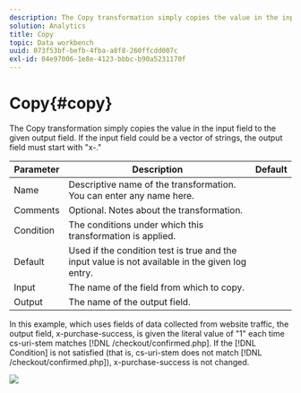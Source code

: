 ```yaml
---
description: The Copy transformation simply copies the value in the input field to the given output field. If the input field could be a vector of strings, the output field must start with "x-."
solution: Analytics
title: Copy
topic: Data workbench
uuid: 073f53bf-befb-4fba-a8f8-260ffcdd007c
exl-id: 04e97006-1e8e-4123-bbbc-b90a5231170f
---
```

# Copy{#copy}

The Copy transformation simply copies the value in the input field to the given output field. If the input field could be a vector of strings, the output field must start with "x-."

|  Parameter  | Description  | Default  |
|---|---|---|
|  Name  | Descriptive name of the transformation. You can enter any name here.  | |
|  Comments  | Optional. Notes about the transformation.  | |
|  Condition  | The conditions under which this transformation is applied.  | |
|  Default  | Used if the condition test is true and the input value is not available in the given log entry.  | |
|  Input  | The name of the field from which to copy.  | |
|  Output  | The name of the output field.  | |

In this example, which uses fields of data collected from website traffic, the output field, x-purchase-success, is given the literal value of "1" each time cs-uri-stem matches [!DNL /checkout/confirmed.php]. If the [!DNL Condition] is not satisfied (that is, cs-uri-stem does not match [!DNL /checkout/confirmed.php]), x-purchase-success is not changed.

![](assets/cfg_TransformationType_Copy.png)
